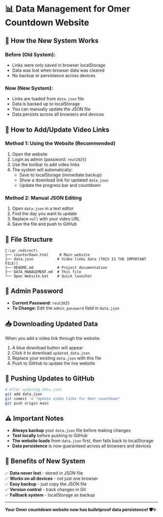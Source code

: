 # 📊 Data Management for Omer Countdown Website

## 🎯 **How the New System Works**

### **Before (Old System):**
- Links were only saved in browser localStorage
- Data was lost when browser data was cleared
- No backup or persistence across devices

### **Now (New System):**
- Links are loaded from `data.json` file
- Data is backed up to localStorage
- You can manually update the JSON file
- Data persists across all browsers and devices

## 🔧 **How to Add/Update Video Links**

### **Method 1: Using the Website (Recommended)**
1. Open the website
2. Login as admin (password: `reut2025`)
3. Use the toolbar to add video links
4. The system will automatically:
   - Save to localStorage (immediate backup)
   - Show a download link for updated `data.json`
   - Update the progress bar and countdown

### **Method 2: Manual JSON Editing**
1. Open `data.json` in a text editor
2. Find the day you want to update
3. Replace `null` with your video URL
4. Save the file and push to GitHub

## 📁 **File Structure**

```
C:\qr_redirect\
├── counterDown.html     # Main website
├── data.json           # Video links data (THIS IS THE IMPORTANT FILE!)
├── README.md           # Project documentation
├── DATA_MANAGEMENT.md  # This file
└── Open Website.bat    # Quick launcher
```

## 🔑 **Admin Password**
- **Current Password:** `reut2025`
- **To Change:** Edit the `admin_password` field in `data.json`

## 📥 **Downloading Updated Data**

When you add a video link through the website:
1. A blue download button will appear
2. Click it to download `updated_data.json`
3. Replace your existing `data.json` with this file
4. Push to GitHub to update the live website

## 🚀 **Pushing Updates to GitHub**

```bash
# After updating data.json
git add data.json
git commit -m "Update video links for Omer countdown"
git push origin main
```

## ⚠️ **Important Notes**

- **Always backup** your `data.json` file before making changes
- **Test locally** before pushing to GitHub
- **The website loads** from `data.json` first, then falls back to localStorage
- **Data persistence** is now guaranteed across all browsers and devices

## 🎉 **Benefits of New System**

✅ **Data never lost** - stored in JSON file  
✅ **Works on all devices** - not just one browser  
✅ **Easy backup** - just copy the JSON file  
✅ **Version control** - track changes in Git  
✅ **Fallback system** - localStorage as backup  

---

**Your Omer countdown website now has bulletproof data persistence! 🛡️✨**

